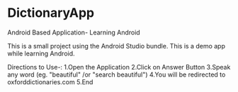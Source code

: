 # DictionaryApp
Android Based Application- Learning Android

This is a small project using the Android Studio bundle.
This is a demo app while learning Android.

Directions to Use-:
1.Open the Application
2.Click on Answer Button
3.Speak any word (eg. "beautiful" /or "search beautiful")
4.You will be redirected to oxforddictionaries.com
5.End
